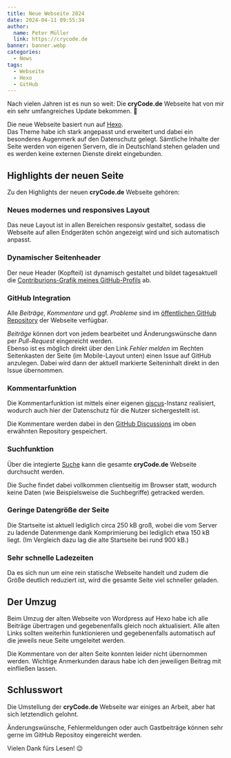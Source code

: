 ```yaml
---
title: Neue Webseite 2024
date: 2024-04-11 09:55:34
author:
  name: Peter Müller
  link: https://crycode.de
banner: banner.webp
categories:
  - News
tags:
  - Webseite
  - Hexo
  - GitHub
---
```


Nach vielen Jahren ist es nun so weit: Die **cryCode.de** Webseite hat von mir ein sehr umfangreiches Update bekommen. 🙂

Die neue Webseite basiert nun auf [Hexo](https://hexo.io/).  
Das Theme habe ich stark angepasst und erweitert und dabei ein besonderes Augenmerk auf den Datenschutz gelegt. Sämtliche Inhalte der Seite werden von eigenen Servern, die in Deutschland stehen geladen und es werden keine externen Dienste direkt eingebunden.

<!-- more -->

## Highlights der neuen Seite

Zu den Highlights der neuen **cryCode.de** Webseite gehören:

### Neues modernes und responsives Layout

Das neue Layout ist in allen Bereichen responsiv gestaltet, sodass die Webseite auf allen Endgeräten schön angezeigt wird und sich automatisch anpasst.

### Dynamischer Seitenheader

Der neue Header (Kopfteil) ist dynamisch gestaltet und bildet tagesaktuell die [Contriburions-Grafik meines GitHub-Profils](https://github.com/crycode-de) ab.

### GitHub Integration

Alle *Beiträge*, *Kommentare* und ggf. *Probleme* sind im [öffentlichen GitHub Repository](https://github.com/crycode-de/crycode.de-website-public) der Webseite verfügbar.

*Beiträge* können dort von jedem bearbeitet und Änderungswünsche dann per *Pull-Request* eingereicht werden.  
Ebenso ist es möglich direkt über den Link *Fehler melden* im Rechten Seitenkasten der Seite (im Mobile-Layout unten) einen Issue auf GitHub anzulegen. Dabei wird dann der aktuell markierte Seiteninhalt direkt in den Issue übernommen.

### Kommentarfunktion

Die Kommentarfunktion ist mittels einer eigenen [giscus](https://github.com/giscus/giscus)-Instanz realisiert, wodurch auch hier der Datenschutz für die Nutzer sichergestellt ist.

Die Kommentare werden dabei in den [GitHub Discussions](https://github.com/crycode-de/crycode.de-website-public/discussions) im oben erwähnten Repository gespeichert.

### Suchfunktion

Über die integierte [Suche](/suche) kann die gesamte **cryCode.de** Webseite durchsucht werden.

Die Suche findet dabei vollkommen clientseitig im Browser statt, wodurch keine Daten (wie Beispielsweise die Suchbegriffe) getracked werden.

### Geringe Datengröße der Seite

Die Startseite ist aktuell lediglich circa 250 kB groß, wobei die vom Server zu ladende Datenmenge dank Komprimierung bei lediglich etwa 150 kB liegt. (Im Vergleich dazu lag die alte Startseite bei rund 900 kB.)

### Sehr schnelle Ladezeiten

Da es sich nun um eine rein statische Webseite handelt und zudem die Größe deutlich reduziert ist, wird die gesamte Seite viel schneller geladen.

## Der Umzug

Beim Umzug der alten Webseite von Wordpress auf Hexo habe ich alle Beiträge übertragen und gegebenenfalls gleich noch aktualisiert. Alle alten Links sollten weiterhin funktionieren und gegebenenfalls automatisch auf die jeweils neue Seite umgeleitet werden.

Die Kommentare von der alten Seite konnten leider nicht übernommen werden. Wichtige Anmerkunden daraus habe ich den jeweiligen Beitrag mit einfließen lassen.

## Schlusswort

Die Umstellung der **cryCode.de** Webseite war einiges an Arbeit, aber hat sich letztendlich gelohnt.

Änderungswünsche, Fehlermeldungen oder auch Gastbeiträge können sehr gerne im GitHub Repositoy eingereicht werden.

Vielen Dank fürs Lesen! 😉
